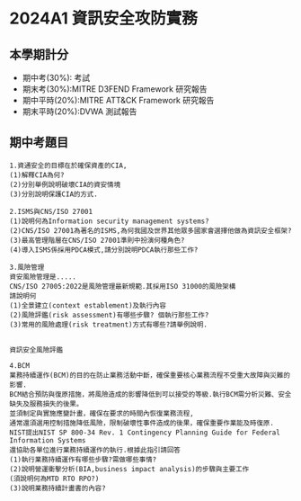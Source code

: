 # 2024A1 資訊安全攻防實務
## 本學期計分
- 期中考(30%): 考試
- 期末考(30%):MITRE D3FEND Framework 研究報告
- 期中平時(20%):MITRE ATT&CK Framework 研究報告
- 期末平時(20%):DVWA 測試報告

## 期中考題目
```
1.資通安全的目標在於確保資產的CIA, 
(1)解釋CIA為何?
(2)分別舉例說明破壞CIA的資安情境
(3)分別說明保護CIA的方式.
```
```
2.ISMS與CNS/ISO 27001
(1)說明何為Information security management systems?
(2)CNS/ISO 27001為著名的ISMS,為何我國及世界其他眾多國家會選擇他做為資訊安全框架?
(3)最高管理階層在CNS/ISO 27001準則中扮演何種角色?
(4)導入ISMS係採用PDCA模式,請分別說明PDCA執行那些工作?
```

```
3.風險管理
資安風險管理是.....
CNS/ISO 27005:2022是風險管理最新規範.其採用ISO 31000的風險架構
請說明何
(1)全景建立(context establement)及執行內容
(2)風險評鑑(risk assessment)有哪些步驟? 個執行那些工作?
(3)常用的風險處理(risk treatment)方式有哪些?請舉例說明.
 

資訊安全風險評鑑
```

```
4.BCM
業務持續運作(BCM)的目的在防止業務活動中斷，確保重要核心業務流程不受重大故障與災難的影響.
BCM結合預防與復原措施，將風險造成的影響降低到可以接受的等級.執行BCM需分析災難、安全缺失及服務損失的後果。
並須制定與實施應變計畫，確保在要求的時間內恢復業務流程,
通常還須選用控制措施降低風險，限制破壞性事件造成的後果，確保重要作業能及時復原.
NIST提出NIST SP 800-34 Rev. 1 Contingency Planning Guide for Federal Information Systems
還協助各單位進行業務持續運作的執行.根據此指引請回答
(1)執行業務持續運作有哪些步驟?需做哪些事情?
(2)說明營運衝擊分析(BIA,business impact analysis)的步驟與主要工作
(須說明何為MTD RTO RPO?)
(3)說明業務持續計畫書的內容?
```
